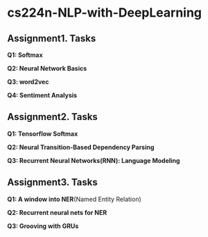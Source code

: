 # cs224n-NLP-with-DeepLearning

## Assignment1. Tasks

**Q1: Softmax**

**Q2: Neural Network Basics**

**Q3: word2vec**

**Q4: Sentiment Analysis**

## Assignment2. Tasks

**Q1: Tensorflow Softmax**

**Q2: Neural Transition-Based Dependency Parsing** 

**Q3: Recurrent Neural Networks(RNN): Language Modeling**


## Assignment3. Tasks
**Q1: A window into NER**(Named Entity Relation)

**Q2: Recurrent neural nets for NER**

**Q3: Grooving with GRUs**

